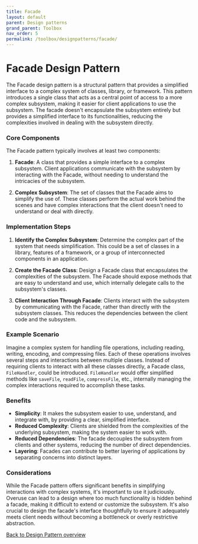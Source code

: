 ```yaml
---
title: Facade
layout: default
parent: Design patterns
grand_parent: Toolbox
nav_order: 5
permalink: /toolbox/designpatterns/facade/
---
```


# Facade Design Pattern

The Facade design pattern is a structural pattern that provides a simplified interface to a complex system of classes, library, or framework. This pattern introduces a single class that acts as a central point of access to a more complex subsystem, making it easier for client applications to use the subsystem. The facade doesn't encapsulate the subsystem entirely but provides a simplified interface to its functionalities, reducing the complexities involved in dealing with the subsystem directly.

### Core Components

The Facade pattern typically involves at least two components:

1. **Facade**: A class that provides a simple interface to a complex subsystem. Client applications communicate with the subsystem by interacting with the Facade, without needing to understand the intricacies of the subsystem.

2. **Complex Subsystem**: The set of classes that the Facade aims to simplify the use of. These classes perform the actual work behind the scenes and have complex interactions that the client doesn't need to understand or deal with directly.

### Implementation Steps

1. **Identify the Complex Subsystem**: Determine the complex part of the system that needs simplification. This could be a set of classes in a library, features of a framework, or a group of interconnected components in an application.

2. **Create the Facade Class**: Design a Facade class that encapsulates the complexities of the subsystem. The Facade should expose methods that are easy to understand and use, which internally delegate calls to the subsystem's classes.

3. **Client Interaction Through Facade**: Clients interact with the subsystem by communicating with the Facade, rather than directly with the subsystem classes. This reduces the dependencies between the client code and the subsystem.

### Example Scenario

Imagine a complex system for handling file operations, including reading, writing, encoding, and compressing files. Each of these operations involves several steps and interactions between multiple classes. Instead of requiring clients to interact with all these classes directly, a Facade class, `FileHandler`, could be introduced. `FileHandler` would offer simplified methods like `saveFile`, `readFile`, `compressFile`, etc., internally managing the complex interactions required to accomplish these tasks.

### Benefits

- **Simplicity**: It makes the subsystem easier to use, understand, and integrate with, by providing a clear, simplified interface.
- **Reduced Complexity**: Clients are shielded from the complexities of the underlying subsystem, making the system easier to work with.
- **Reduced Dependencies**: The facade decouples the subsystem from clients and other systems, reducing the number of direct dependencies.
- **Layering**: Facades can contribute to better layering of applications by separating concerns into distinct layers.

### Considerations

While the Facade pattern offers significant benefits in simplifying interactions with complex systems, it's important to use it judiciously. Overuse can lead to a design where too much functionality is hidden behind a facade, making it difficult to extend or customize the subsystem. It's also crucial to design the facade's interface thoughtfully to ensure it adequately meets client needs without becoming a bottleneck or overly restrictive abstraction.

[Back to Design Pattern overview](./README.md)
